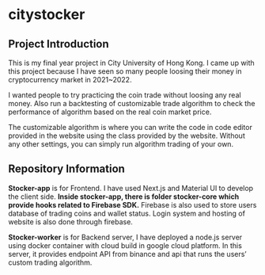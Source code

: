 # citystocker

## Project Introduction

This is my final year project in City University of Hong Kong. I came up with this project because I have seen so many people loosing their money in cryptocurrency market in 2021~2022. 

I wanted people to try practicing the coin trade without loosing any real money. Also run a backtesting of customizable trade algorithm to check the performance of algorithm based on the real coin market price.

The customizable algorithm is where you can write the code in code editor provided in the website using the class provided by the website. Without any other settings, you can simply run algorithm trading of your own.


## Repository Information

**Stocker-app** is for Frontend. I have used Next.js and Material UI to develop the client side. **Inside stocker-app, there is folder stocker-core which provide hooks related to Firebase SDK.** Firebase is also used to store users database of trading coins and wallet status. Login system and hosting of website is also done through firebase.

**Stocker-worker** is for Backend server, I have deployed a node.js server using docker container with cloud build in google cloud platform. In this server, it provides endpoint API from binance and api that runs the users’ custom trading algorithm.
